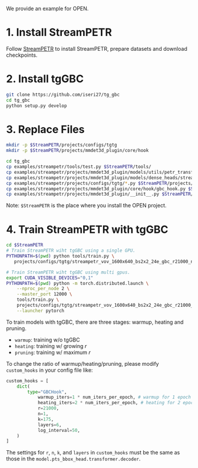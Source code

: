 We provide an example for OPEN.

# 1. Install StreamPETR

Follow [StreamPETR](https://github.com/exiawsh/StreamPETR) to install StreamPETR, prepare datasets and download checkpoints.

# 2. Install tgGBC

```bash
git clone https://github.com/iseri27/tg_gbc
cd tg_gbc
python setup.py develop
```

# 3. Replace Files

```bash
mkdir -p $StreamPETR/projects/configs/tgtg
mkdir -p $StreamPETR/projects/mmdet3d_plugin/core/hook

cd tg_gbc
cp examples/streampetr/tools/test.py $StreamPETR/tools/
cp examples/streampetr/projects/mmdet3d_plugin/models/utils/petr_transformer.py $StreamPETR/projects/mmdet3d_plugin/models/utils/
cp examples/streampetr/projects/mmdet3d_plugin/models/dense_heads/streampetr_head.py $StreamPETR/projects/mmdet3d_plugin/models/dense_heads/
cp examples/streampetr/projects/configs/tgtg/*.py $StreamPETR/projects/configs/tgtg/
cp examples/streampetr/projects/mmdet3d_plugin/core/hook/gbc_hook.py $StreamPETR/projects/mmdet3d_plugin/core/hook/
cp examples/streampetr/projects/mmdet3d_plugin/__init__.py $StreamPETR/projects/mmdet3d_plugin/
```

Note: `$StreamPETR` is the place where you install the OPEN project.

# 4. Train StreamPETR with tgGBC

```bash
cd $StreamPETR
# Train StreamPETR wiht tgGBC using a single GPU.
PYTHONPATH=$(pwd) python tools/train.py \
   projects/configs/tgtg/streampetr_vov_1600x640_bs2x2_24e_gbc_r21000_n1_k175.py

# Train StreamPETR wiht tgGBC using multi gpus.
export CUDA_VISIBLE_DEVICES="0,1"
PYTHONPATH=$(pwd) python -m torch.distributed.launch \
    --nproc_per_node 2 \
    --master_port 12000 \
    tools/train.py \
    projects/configs/tgtg/streampetr_vov_1600x640_bs2x2_24e_gbc_r21000_n1_k175.py \
    --launcher pytorch
```
To train models with tgGBC, there are three stages: warmup, heating and pruning.

- `warmup`: training w/o tgGBC
- `heating`: training w/ growing $r$
- `pruning`: training w/ maximum $r$

To change the ratio of warmup/heating/pruning, please modify `custom_hooks` in your config file like:

```python
custom_hooks = [
    dict(
        type="GBCHook",
            warmup_iters=1 * num_iters_per_epoch, # warmup for 1 epoch
            heating_iters=2 * num_iters_per_epoch, # heating for 2 epochs
            r=21000,
            n=1,
            k=175,
            layers=6,
            log_interval=50,
    )
]
```

The settings for `r`, `n`, `k`, and `layers` in `custom_hooks` must be the same as those in the `model.pts_bbox_head.transformer.decoder`.